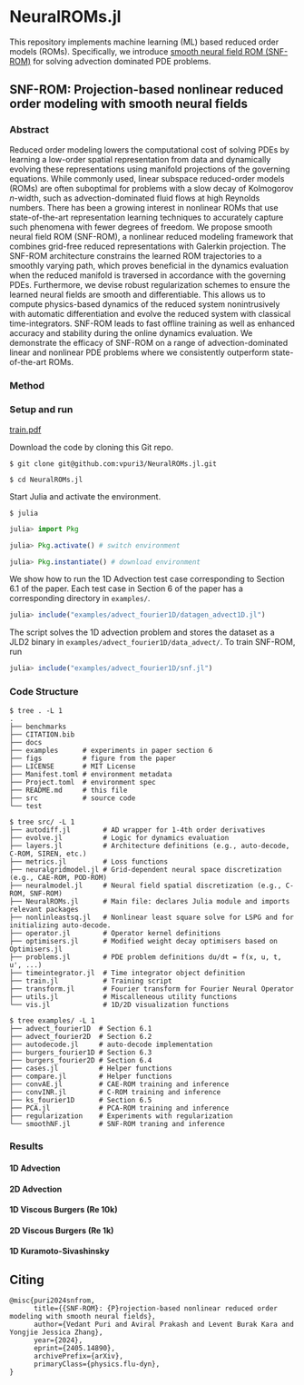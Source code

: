 # NeuralROMs.jl

This repository implements machine learning (ML) based reduced order models (ROMs).
Specifically, we introduce [smooth neural field ROM (SNF-ROM)](https://arxiv.org/abs/2405.14890) for solving advection dominated PDE problems.

## SNF-ROM: Projection-based nonlinear reduced order modeling with smooth neural fields

### Abstract

Reduced order modeling lowers the computational cost of solving PDEs by learning a low-order spatial representation from data and dynamically evolving these representations using manifold projections of the governing equations.
While commonly used, linear subspace reduced-order models (ROMs) are often suboptimal for problems with a slow decay of Kolmogorov $n$-width, such as advection-dominated fluid flows at high Reynolds numbers.
There has been a growing interest in nonlinear ROMs that use state-of-the-art representation learning techniques to accurately capture such phenomena with fewer degrees of freedom.
We propose smooth neural field ROM (SNF-ROM), a nonlinear reduced modeling framework that combines grid-free reduced representations with Galerkin projection.
The SNF-ROM architecture constrains the learned ROM trajectories to a smoothly varying path, which proves beneficial in the dynamics evaluation when the reduced manifold is traversed in accordance with the governing PDEs.
Furthermore, we devise robust regularization schemes to ensure the learned neural fields are smooth and differentiable.
This allows us to compute physics-based dynamics of the reduced system nonintrusively with automatic differentiation and evolve the reduced system with classical time-integrators.
SNF-ROM leads to fast offline training as well as enhanced accuracy and stability during the online dynamics evaluation.
We demonstrate the efficacy of SNF-ROM on a range of advection-dominated linear and nonlinear PDE problems where we consistently outperform state-of-the-art ROMs.

### Method

### Setup and run

[train.pdf](https://github.com/vpuri3/NeuralROMs.jl/files/15476103/train.pdf)

Download the code by cloning this Git repo.

```console
$ git clone git@github.com:vpuri3/NeuralROMs.jl.git

$ cd NeuralROMs.jl
```

Start Julia and activate the environment.

```console
$ julia
```

```julia
julia> import Pkg

julia> Pkg.activate() # switch environment

julia> Pkg.instantiate() # download environment
```

We show how to run the 1D Advection test case corresponding to Section 6.1 of the paper.
Each test case in Section 6 of the paper has a corresponding directory in `examples/`.

```julia
julia> include("examples/advect_fourier1D/datagen_advect1D.jl")
```

The script solves the 1D advection problem and stores the dataset as a JLD2 binary in
`examples/advect_fourier1D/data_advect/`.
To train SNF-ROM, run

```julia
julia> include("examples/advect_fourier1D/snf.jl")
```

### Code Structure

```console
$ tree . -L 1
.
├── benchmarks
├── CITATION.bib
├── docs
├── examples      # experiments in paper section 6
├── figs          # figure from the paper
├── LICENSE       # MIT License
├── Manifest.toml # environment metadata
├── Project.toml  # environment spec
├── README.md     # this file
├── src           # source code
└── test
```

```console
$ tree src/ -L 1
├── autodiff.jl        # AD wrapper for 1-4th order derivatives
├── evolve.jl          # Logic for dynamics evaluation
├── layers.jl          # Architecture definitions (e.g., auto-decode, C-ROM, SIREN, etc.)
├── metrics.jl         # Loss functions
├── neuralgridmodel.jl # Grid-dependent neural space discretization (e.g., CAE-ROM, POD-ROM)
├── neuralmodel.jl     # Neural field spatial discretization (e.g., C-ROM, SNF-ROM)
├── NeuralROMs.jl      # Main file: declares Julia module and imports relevant packages
├── nonlinleastsq.jl   # Nonlinear least square solve for LSPG and for initializing auto-decode.
├── operator.jl        # Operator kernel definitions
├── optimisers.jl      # Modified weight decay optimisers based on Optimisers.jl
├── problems.jl        # PDE problem definitions du/dt = f(x, u, t, u', ...)
├── timeintegrator.jl  # Time integrator object definition
├── train.jl           # Training script
├── transform.jl       # Fourier transform for Fourier Neural Operator
├── utils.jl           # Miscalleneous utility functions
└── vis.jl             # 1D/2D visualization functions
```

```console
$ tree examples/ -L 1
├── advect_fourier1D  # Section 6.1
├── advect_fourier2D  # Section 6.2
├── autodecode.jl     # auto-decode implementation
├── burgers_fourier1D # Section 6.3
├── burgers_fourier2D # Section 6.4
├── cases.jl          # Helper functions
├── compare.jl        # Helper functions
├── convAE.jl         # CAE-ROM training and inference
├── convINR.jl        # C-ROM training and inference
├── ks_fourier1D      # Section 6.5
├── PCA.jl            # PCA-ROM training and inference
├── regularization    # Experiments with regularization
└── smoothNF.jl       # SNF-ROM traning and inference
```

### Results

#### 1D Advection
#### 2D Advection
#### 1D Viscous Burgers (Re 10k)
#### 2D Viscous Burgers (Re 1k)
#### 1D Kuramoto-Sivashinsky

## Citing
```
@misc{puri2024snfrom,
      title={{SNF-ROM}: {P}rojection-based nonlinear reduced order modeling with smooth neural fields},
      author={Vedant Puri and Aviral Prakash and Levent Burak Kara and Yongjie Jessica Zhang},
      year={2024},
      eprint={2405.14890},
      archivePrefix={arXiv},
      primaryClass={physics.flu-dyn},
}
```
